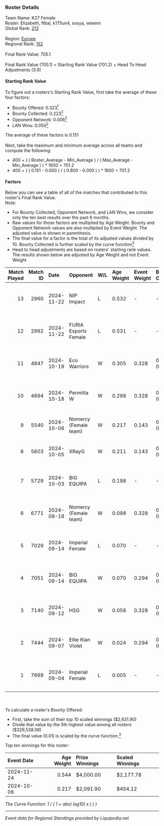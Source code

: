 ### Roster Details<br />
Team Name: K27 Female<br />
Roster: Elizabeth, f6tal, k175un4, sosya, wieenn<br />
Global Rank: [213](../standings_global.md)<br />
<br />
Region: [Europe]( ../standings_europe.md)<br />
Regional Rank: [152]( ../standings_europe.md)<br />
<br />
Final Rank Value:  705.1<br />
<br />
Final Rank Value (705.1) = Starting Rank Value (701.2) + Head To Head Adjustments (3.9)<br />

#### Starting Rank Value<br />
To figure out a rosters's Starting Rank Value, first take the average of these four factors:<br />
- Bounty Offered: 0.323[<sup>1</sup>](#table2)
- Bounty Collected: 0.223[<sup>2</sup>](#table1)
- Opponent Network: 0.006[<sup>2</sup>](#table1)
- LAN Wins: 0.050[<sup>2</sup>](#table1)

The average of these factors is 0.151<br />
<br />
Next, take the maximum and minimum average across all teams and compute the following:<br />
- 400 + ( ( Roster_Average - Min_Average ) / ( Max_Average - Min_Average ) ) * 1600 = 701.2
- 400 + ( ( 0.151 - 0.000 ) / ( 0.800 - 0.000 ) ) * 1600 = 701.2


#### Factors<br />
Below you can see a table of all of the matches that contributed to this roster's Final Rank Value.<br />
Note:<br />

- For Bounty Collected, Opponent Network, and LAN Wins, we consider only the ten best results over the past 6 months.
- Raw values for those factors are multiplied by Age Weight. Bounty and Opponent Network values are also multiplied by Event Weight. The adjusted value is shown in parenthesis.
- The final value for a factor is the total of its adjusted values divided by 10. Bounty Collected is further scaled by the curve function[<sup>3</sup>](#curveFunction)
- Head to head adjustments are based on rosters' starting rank values. The results shown below are adjusted by Age Weight and not Event Weight
<span id="table1"></span><br />


| Match Played | Match ID | Date       | Opponent              | W/L | Age Weight | Event Weight | Bounty Collected | Opponent Network | LAN Wins  | H2H Adj. | Roster                                       |
| -: | -: | :- | :- | :- | :- | :- | :- | :- | :- | -: | :- |
|           13 |     2960 | 2024-11-22 | NIP Impact            | L   | 0.532      | -            | -                | -                | -         |    -8.41 | Elizabeth, f6tal, k175un4, sosya, wieenn     |
|           12 |     2992 | 2024-11-22 | FURIA Esports Female  | L   | 0.531      | -            | -                | -                | -         |    -3.90 | Elizabeth, f6tal, k175un4, sosya, wieenn     |
|           11 |     4847 | 2024-10-19 | Eco Warriors          | W   | 0.305      | 0.328        | 0.022 (0.002)    | 0.241 (0.024)    | 0 (0.000) |     5.95 | Elizabeth, f6tal, k175un4, sosya, wieenn     |
|           10 |     4894 | 2024-10-18 | Permitta W            | W   | 0.298      | 0.328        | 0.003 (0.000)    | 0.169 (0.017)    | 0 (0.000) |     3.90 | Elizabeth, f6tal, k175un4, sosya, wieenn     |
|            9 |     5540 | 2024-10-06 | Nomercy (Female team) | W   | 0.217      | 0.143        | 0.004 (0.000)    | 0.341 (0.011)    | 1 (0.217) |     3.14 | donotbesadd, Elizabeth, f6tal, sosya, wieenn |
|            8 |     5603 | 2024-10-05 | XRayG                 | W   | 0.211      | 0.143        | 0.001 (0.000)    | 0.016 (0.000)    | 1 (0.211) |     2.47 | donotbesadd, Elizabeth, f6tal, sosya, wieenn |
|            7 |     5729 | 2024-10-03 | BIG EQUIPA            | L   | 0.198      | -            | -                | -                | -         |    -2.53 | Elizabeth, f6tal, k175un4, sosya, wieenn     |
|            6 |     6771 | 2024-09-18 | Nomercy (Female team) | W   | 0.098      | 0.328        | 0.004 (0.000)    | 0.341 (0.011)    | 0 (0.000) |     1.42 | Elizabeth, f6tal, k175un4, sosya, wieenn     |
|            5 |     7029 | 2024-09-14 | Imperial Female       | L   | 0.070      | -            | -                | -                | -         |    -0.31 | Elizabeth, f6tal, k175un4, sosya, wieenn     |
|            4 |     7051 | 2024-09-14 | BIG EQUIPA            | W   | 0.070      | 0.294        | 0.021 (0.000)    | 0.057 (0.001)    | 0 (0.000) |     1.31 | Elizabeth, f6tal, k175un4, sosya, wieenn     |
|            3 |     7140 | 2024-09-12 | HSG                   | W   | 0.058      | 0.328        | 0.002 (0.000)    | 0.046 (0.001)    | 0 (0.000) |     0.76 | Elizabeth, f6tal, k175un4, sosya, wieenn     |
|            2 |     7444 | 2024-09-07 | Elite Klan Violet     | W   | 0.024      | 0.294        | 0.000 (0.000)    | 0.020 (0.000)    | 0 (0.000) |     0.12 | Elizabeth, f6tal, k175un4, sosya, wieenn     |
|            1 |     7669 | 2024-09-04 | Imperial Female       | L   | 0.005      | -            | -                | -                | -         |    -0.02 | Elizabeth, f6tal, k175un4, sosya, wieenn     |

<br />
<span id="table2"></span><br />
To calculate a roster's Bounty Offered:<br />

- First, take the sum of their top 10 scaled winnings ($2,631.90)
- Divide that value by the 5th highest value among all rosters ($329,538.08)
- The final value (0.01) is scaled by the curve function.[<sup>3</sup>](#curveFunction)

Top ten winnings for this roster:<br />

| Event Date | Age Weight | Prize Winnings | Scaled Winnings |
| :- | -: | :- | :- |
| 2024-11-24 |      0.544 | $4,000.00      | $2,177.78       |
| 2024-10-06 |      0.217 | $2,091.90      | $454.12         |


<span id="curveFunction"></span>_The Curve Function: 1 / ( 1 + abs( log10( x ) ) )_<br />

---
_Event data for Regional Standings provided by Liquipedia.net_<br />

